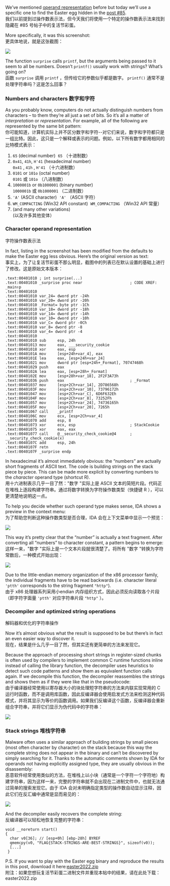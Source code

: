 We’ve mentioned [operand representation](https://hex-rays.com/blog/igors-tip-of-the-week-46-disassembly-operand-representation/) before but today we’ll use a specific one to find the Easter egg hidden in the [post #85](https://hex-rays.com/blog/igors-tip-of-the-week-85-source-level-debugging/).  
我们以前提到过操作数表示法，但今天我们将使用一个特定的操作数表示法来找到隐藏在 #85 号帖子中的复活节彩蛋。

More specifically, it was this screenshot:  
更具体地说，就是这张截图：

![](assets/2022/04/srcdbg1.png)

The function `surprise` calls `printf`, but the arguments being passed to it seem to all be numbers. Doesn’t `printf()` usually work with strings? What’s going on?  
函数 `surprise` 调用 `printf` ，但传给它的参数似乎都是数字。 `printf()` 通常不是处理字符串吗？这是怎么回事？

### Numbers and characters 数字和字符

As you probably know, computers do not actually distinguish numbers from characters – to them they’re all just a set of bits. So it’s all a matter of _interpretation_ or _representation_. For example, all of the following are represented by the same bit pattern:  
你可能知道，计算机实际上并不区分数字和字符--对它们来说，数字和字符都只是一组比特。因此，这只是一个解释或表示的问题。例如，以下所有数字都用相同的比特模式表示：

1.  `65` (decimal number)  `65` （十进制数）
2.  `0x41`, `41h`, `H'41` (hexadecimal number)  
    `0x41` , `41h` , `H'41` （十六进制数）
3.  `0101` or `101o` (octal number)  
    `0101` 或 `101o` （八进制数）
4.  `1000001b` or `0b1000001` (binary number)  
    `1000001b` 或 `0b1000001` （二进制数）
5.  `'A'` (ASCII character)  `'A'` （ASCII 字符）
6.  `WM_COMPACTING` (Win32 API constant)  `WM_COMPACTING` （Win32 API 常量）
7.  (and many other variations)  
    (以及许多其他变体）

### Character operand representation  
字符操作数表示法

In fact, listing in the screenshot has been modified from the defaults to make the Easter egg less obvious. Here’s the original version as text:  
事实上，为了让复活节彩蛋不那么明显，截图中的列表已在默认设置的基础上进行了修改。这是原始文本版本：

```
.text:00401010 ; int surprise(...)
.text:00401010 _surprise proc near                     ; CODE XREF: _main↑p
.text:00401010
.text:00401010 var_24= dword ptr -24h
.text:00401010 var_20= dword ptr -20h
.text:00401010 _Format= byte ptr -1Ch
.text:00401010 var_18= dword ptr -18h
.text:00401010 var_14= dword ptr -14h
.text:00401010 var_10= dword ptr -10h
.text:00401010 var_C= dword ptr -0Ch
.text:00401010 var_8= dword ptr -8
.text:00401010 var_4= dword ptr -4
.text:00401010
.text:00401010 sub     esp, 24h
.text:00401013 mov     eax, ___security_cookie
.text:00401018 xor     eax, esp
.text:0040101A mov     [esp+24h+var_4], eax
.text:0040101E lea     eax, [esp+24h+var_24]
.text:00401021 mov     dword ptr [esp+24h+_Format], 70747468h
.text:00401029 push    eax
.text:0040102A lea     eax, [esp+28h+_Format]
.text:0040102E mov     [esp+28h+var_18], 2F2F3A73h
.text:00401036 push    eax                             ; _Format
.text:00401037 mov     [esp+2Ch+var_14], 2D786568h
.text:0040103F mov     [esp+2Ch+var_10], 73796172h
.text:00401047 mov     [esp+2Ch+var_C], 6D6F632Eh
.text:0040104F mov     [esp+2Ch+var_8], 73252Fh
.text:00401057 mov     [esp+2Ch+var_24], 74736165h
.text:0040105F mov     [esp+2Ch+var_20], 7265h
.text:00401067 call    _printf
.text:0040106C mov     ecx, [esp+2Ch+var_4]
.text:00401070 add     esp, 8
.text:00401073 xor     ecx, esp                        ; StackCookie
.text:00401075 xor     eax, eax
.text:00401077 call    @__security_check_cookie@4      ; __security_check_cookie(x)
.text:0040107C add     esp, 24h
.text:0040107F retn
.text:0040107F _surprise endp
```

In hexadecimal it’s almost immediately obvious: the “numbers” are actually short fragments of ASCII text. The code is building strings on the stack piece by piece. This can be made more explicit by converting numbers to the _character_ operand type (shortcut R).  
用十六进制表示几乎一目了然："数字 "实际上是 ASCII 文本的简短片段。代码正在堆栈上逐段构建字符串。通过将数字转换为字符操作数类型（快捷键 R ），可以更清楚地说明这一点。

To help you decide whether such operand type makes sense, IDA shows a preview in the context menu:  
为了帮助您判断这种操作数类型是否合理，IDA 会在上下文菜单中显示一个预览：

![](assets/2022/05/charop1.png)

This way it’s pretty clear that the “number” is actually a text fragment. After converting all “numbers” to character constant, a pattern begins to emerge:  
这样一来，"数字 "实际上是一个文本片段就很清楚了。将所有 "数字 "转换为字符常数后，一种模式开始出现：

![](assets/2022/05/charop2.png)

Due to the little-endian memory organization of the x86 processor family, the individual fragments have to be read backwards (i.e. character literal `'ptth'` corresponds to the string fragment `"http"`).  
由于 x86 处理器系列采用小endian 内存组织方式，因此必须反向读取各个片段（即字符字面量 `'ptth'` 对应字符串片段 `"http"` ）。

### Decompiler and optimized string operations  
解码器和优化的字符串操作

Now it’s almost obvious what the result is supposed to be but there’s in fact an even easier way to discover it.  
现在，结果是什么几乎一目了然，但其实还有更简单的方法来发现它。

Because the approach of processing short strings in register-sized chunks is often used by compilers to implement common C runtime functions inline instead of calling the library function, the decompiler uses heuristics to detect such code patterns and show them as equivalent function calls again. If we decompile this function, the decompiler reassembles the strings and shows them as if they were like that in the pseudocode:  
由于编译器经常使用以寄存器大小的块处理短字符串的方法来内联实现常用的 C 运行时函数，而不是调用库函数，因此反编译器会使用启发式方法来检测这种代码模式，并将其显示为等价的函数调用。如果我们反编译这个函数，反编译器会重新组合字符串，并将它们显示为伪代码中的字符串：

![](assets/2022/05/charop3.png)

### Stack strings 堆栈字符串

Malware often uses a similar approach of building strings by small pieces (most often character by character) on the stack because this way the complete string does not appear in the binary and can’t be discovered by simply searching for it. Thanks to the automatic comments shown by IDA for operands not having explicitly assigned type, they are usually obvious in the disassembly:  
恶意软件经常使用类似的方法，在堆栈上以小块（通常是一个字符一个字符地）构建字符串，因为这样一来，完整的字符串就不会出现在二进制文件中，也就无法通过简单的搜索发现它。由于 IDA 会对未明确指定类型的操作数自动显示注释，因此它们在反汇编中通常是显而易见的：

![](assets/2022/05/charop4.png)

And the decompiler easily recovers the complete string:  
反编译器可以轻松地恢复完整的字符串：

```
void __noreturn start()
{
  char v0[36]; // [esp+0h] [ebp-28h] BYREF  
  qmemcpy(v0, "FLAG{STACK-STRINGS-ARE-BEST-STRINGS}", sizeof(v0));
  [...]
 }
```

P.S. If you want to play with the Easter egg binary and reproduce the results in this post, download it here:[easter2022.zip](assets/2022/05/easter2022.zip)  
附注：如果您想玩复活节彩蛋二进制文件并重现本帖中的结果，请在此处下载：easter2022.zip